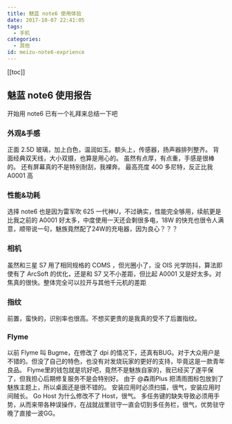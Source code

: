```yaml
---
title: 魅蓝 note6 使用体验
date: 2017-10-07 22:41:05
tags:
  - 手机
categories:
  - 其他
id: meizu-note6-exprience
---
```


[[toc]]

## 魅蓝 note6 使用报告

开始用 note6 已有一个礼拜来总结一下吧

### 外观&手感

正面 2.5D 玻璃，加上白色，温润如玉。额头上，传感器，扬声器排列整齐。
背面经典双天线，大小双摄，也算是用心的。
虽然有点厚，有点重，手感是很棒的。
还有屏幕真的不是特别耐刮，我裸奔。
最高亮度 400 多尼特，反正比我 A0001 高

### 性能&功耗

选择 note6 也是因为雷军吹 625 一代神U，不过确实，性能完全够用，续航更是比我之前的 A0001 好太多，中度使用一天还会剩很多电，18W 的快充也很令人满意，顺带说一句，魅族竟然配了24W的充电器，因为良心？？？

### 相机

虽然和三星 S7 用了相同规格的 COMS ，但光圈小了，没 OIS 光学防抖，算法即使有了 ArcSoft 的优化，还是和 S7 又不小差距，但比起 A0001 又是好太多。对焦真的很快。整体完全可以拉开与其他千元机的差距

### 指纹

前置，蛮快的，识别率也很高。不想买更贵的是我真的受不了后置指纹。

### Flyme

以前 Flyme 叫 Bugme，在修改了 dpi 的情况下，还真有BUG。对于大众用户是不错的。但没了自己的特色，也没有对发烧玩家的更好的支持，毕竟这是一款青年良品。
Flyme里的钱包就是坑好吧，竟然不是魅族自家的，我已经买了遂平保了，但我担心后期修复服务不是会特别好。
由于 @森雨Plus 把清雨图标包放到了魅族主题上，所以桌面还是很不错的。
安装应用时必须扫描，很气，安装应用时间贼长。
Go Host 为什么修改不了 Host，很气。
多任务键的缺失导致必须用手势，从而来带各种误操作，在战就战里驻守一直会切到多任务栏，很气，优势驻守晚了直接一波GG。
